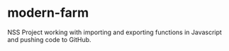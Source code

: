 # modern-farm
NSS Project working with importing and exporting functions in Javascript and pushing code to GitHub.
